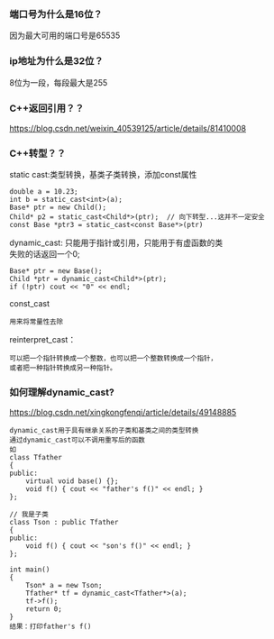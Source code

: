 ### 端口号为什么是16位？
因为最大可用的端口号是65535

### ip地址为什么是32位？
8位为一段，每段最大是255

### C++返回引用？？
https://blog.csdn.net/weixin_40539125/article/details/81410008

### C++转型？？
static cast:类型转换，基类子类转换，添加const属性
```
double a = 10.23;
int b = static_cast<int>(a);
Base* ptr = new Child();
Child* p2 = static_cast<Child*>(ptr);  // 向下转型...这并不一定安全
const Base *ptr3 = static_cast<const Base*>(ptr)
```
dynamic_cast:
只能用于指针或引用，只能用于有虚函数的类<br>
失败的话返回一个0;
```
Base* ptr = new Base();
Child *ptr = dynamic_cast<Child*>(ptr);
if (!ptr) cout << "0" << endl;
```
const_cast
```
用来将常量性去除
```

reinterpret_cast：
```
可以把一个指针转换成一个整数，也可以把一个整数转换成一个指针，
或者把一种指针转换成另一种指针。
```

### 如何理解dynamic_cast?
https://blog.csdn.net/xingkongfenqi/article/details/49148885
```
dynamic_cast用于具有继承关系的子类和基类之间的类型转换
通过dynamic_cast可以不调用重写后的函数
如
class Tfather
{
public:
	virtual void base() {};
	void f() { cout << "father's f()" << endl; }
};

// 我是子类
class Tson : public Tfather
{
public:
	void f() { cout << "son's f()" << endl; }
};

int main()
{
	Tson* a = new Tson;
	Tfather* tf = dynamic_cast<Tfather*>(a);
	tf->f();
	return 0;
}
结果：打印father's f()
```
